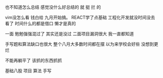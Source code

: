 也不知道怎么总结
感觉没什么好总结的
就 挺 拦 的

vim没怎么看 钱白给 九月开始搞。
REACT学了点基础 工程化开发就没时间没去看了 时间什么的都是借口 懒才是真的

一面 勉勉强强混过了 其实还是没过 二面项目漏洞很大 我一直都知道 

手写题和算法缺口也很大 整个八月大多数时间都在摆 以为来学校会好些 没想到更烂

不能再躺平了 该抓的东西抓抓

基础八股 项目 算法 手写 
